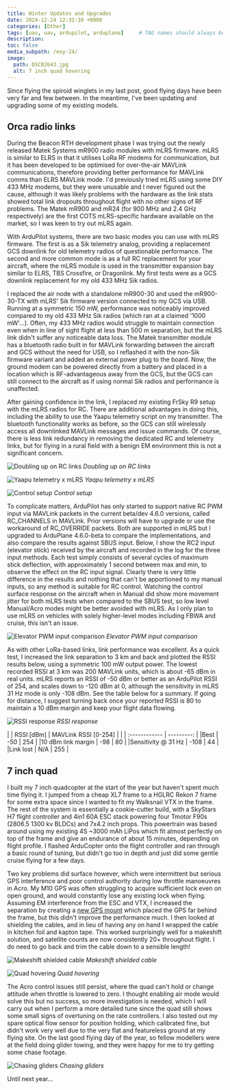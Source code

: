 ```yaml
---
title: Winter Updates and Upgrades
date: 2024-12-24 12:32:10 +0000
categories: [Other]
tags: [uas, uav, ardupilot, arduplane]     # TAG names should always be lowercase
description: 
toc: false
media_subpath: /eoy-24/
image:
  path: DSC02643.jpg
  alt: 7 inch quad hovering
---
```


Since flying the spiroid winglets in my last post, good flying days have been very far and few between. In the meantime, I've been updating and upgrading some of my existing models.

## Orca radio links

During the Beacon RTH development phase I was trying out the newly released Matek Systems mR900 radio modules with mLRS firmware. mLRS is similar to ELRS in that it utilises LoRa RF modems for communication, but it has been developed to be optimised for over-the-air MAVLink communications, therefore providing better performance for MAVLink comms than ELRS MAVLink mode. I'd previously tried mLRS using some DIY 433 MHz modems, but they were unusable and I never figured out the cause, although it was likely problems with the hardware as the link stats showed total link dropouts throughout flight with no other signs of RF problems. The Matek mR900 and mR24 (for 900 MHz and 2.4 GHz respectively) are the first COTS mLRS-specific hardware available on the market, so I was keen to try out mLRS again.

With ArduPilot systems, there are two basic modes you can use with mLRS firmware. The first is as a Sik telemetry analog, providing a replacement GCS downlink for old telemetry radios of questionable performance. The second and more common mode is as a full RC replacement for your aircraft, where the mLRS module is used in the transmitter expansion bay similar to ELRS, TBS Crossfire, or Dragonlink. My first tests were as a GCS downlink replacement for my old 433 MHz Sik radios.

I replaced the air node with a standalone mR900-30 and used the mR900-30-TX with mLRS' Sik firmware version connected to my GCS via USB. Running at a symmetric 150 mW, performance was noticeably improved compared to my old 433 MHz Sik radios (which ran at a claimed '1000 mW'...). Often, my 433 MHz radios would struggle to maintain connection even when in line of sight flight at less than 500 m separation, but the mLRS link didn't suffer any noticeable data loss. The Matek transmitter module has a bluetooth radio built in for MAVLink forwarding between the aircraft and GCS without the need for USB, so I reflashed it with the non-Sik firmware variant and added an external power plug to the board. Now, the ground modem can be powered directly from a battery and placed in a location which is RF-advantageous away from the GCS, but the GCS can still connect to the aircraft as if using normal Sik radios and performance is unaffected.

After gaining confidence in the link, I replaced my existing FrSky R9 setup with the mLRS radios for RC. There are additional advantages in doing this, including the ability to use the Yaapu telemetry script on my transmitter. The bluetooth functionality works as before, so the GCS can still wirelessly access all downlinked MAVLink messages and issue commands. Of course, there is less link redundancy in removing the dedicated RC and telemetry links, but for flying in a rural field with a benign EM environment this is not a significant concern.

![Doubling up on RC links](DSC02572.jpg)
_Doubling up on RC links_

![Yaapu telemetry x mLRS](DSC02593.jpg)
_Yaapu telemetry x mLRS_

![Control setup](DSC02591.jpg)
_Control setup_

To complicate matters, ArduPilot has only started to support native RC PWM input via MAVLink packets in the current beta/dev 4.6.0 versions, called RC_CHANNELS in MAVLink. Prior versions will have to upgrade or use the workaround of RC_OVERRIDE packets. Both are supported in mLRS but I upgraded to ArduPlane 4.6.0-beta to compare the implementations, and also compare the results against SBUS input. Below, I show the RC2 input (elevator stick) received by the aircraft and recorded in the log for the three input methods. Each test simply consists of several cycles of maximum stick deflection, with approximately 1 second between max and min, to observe the effect on the RC input signal. Clearly there is very little difference in the results and nothing that can't be apportioned to my manual inputs, so any method is suitable for RC control. Watching the control surface response on the aircraft when in Manual did show more movement jitter for both mLRS tests when compared to the SBUS test, so low level Manual/Acro modes might be better avoided with mLRS. As I only plan to use mLRS on vehicles with solely higher-level modes including FBWA and cruise, this isn't an issue.

![Elevator PWM input comparison](RC_input_comparison.png)
_Elevator PWM input comparison_

As with other LoRa-based links, link performance was excellent. As a quick test, I increased the link separation to 3 km and back and plotted the RSSI results below, using a symmetric 100 mW output power. The lowest recorded RSSI at 3 km was 200 MAVLink units, which is about -65 dBm in real units. mLRS reports an RSSI of -50 dBm or better as an ArduPilot RSSI of 254, and scales down to -120 dBm at 0, although the sensitivity in mLRS 31 Hz mode is only -108 dBm. See the table below for a summary. If going for distance, I suggest turning back once your reported RSSI is 80 to maintain a 10 dBm margin and keep your flight data flowing.

![RSSI response](RC_input_comparison.png)
_RSSI response_

| | RSSI [dBm]       | MAVLink RSSI [0-254]        |
| | :------------   | ---------:   |
|Best | -50    | 254    |
|10 dBm link margin | -98   | 80         |
|Sensitivity @ 31 Hz | -108  | 44         |
|Link lost | N/A  | 255           |

## 7 inch quad

I built my 7 inch quadcopter at the start of the year but haven't spent much time flying it. I jumped from a cheap XL7 frame to a HGLRC Rekon 7 frame for some extra space since I wanted to fit my Walksnail VTX in the frame. The rest of the system is essentially a cookie-cutter build, with a SkyStars H7 flight controller and 4in1 60A ESC stack powering four Tmotor F90s (2806.5 1300 kv BLDCs) and 7x4.2 inch props. This powertrain was based around using my existing 4S ~3000 mAh LiPos which fit almost perfectly on top of the frame and give an endurance of about 15 minutes, depending on flight profile. I flashed ArduCopter onto the flight controller and ran through a basic round of tuning, but didn't go too in depth and just did some gentle cruise flying for a few days.

Two key problems did surface however, which were intermittent but serious GPS interference and poor control authority during low throttle manoeuvres in Acro. My M10 GPS was often struggling to acquire sufficient lock even on open ground, and would constantly lose any existing lock when flying. Assuming EM interference from the ESC and VTX, I increased the separation by creating a [new GPS mount](https://www.printables.com/model/972695-rekon7-long-gps-and-sma-antenna-mount) which placed the GPS far behind the frame, but this didn't improve the performance much. I then looked at shielding the cables, and in lieu of having any on hand I wrapped the cable in kitchen foil and kapton tape. This worked surprisingly well for a makeshift solution, and satellite counts are now consistently 20+ throughout flight. I do need to go back and trim the cable down to a sensible length!

![Makeshift shielded cable](DSC02582.jpg)
_Makeshift shielded cable_

![Quad hovering](DSC02645.jpg)
_Quad hovering_

The Acro control issues still persist, where the quad can't hold or change attitude when throttle is lowered to zero. I thought enabling air mode would solve this but no success, so more investigation is needed, which I will carry out when I perform a more detailed tune since the quad still shows some small signs of overtuning on the rate controllers. I also tested out my spare optical flow sensor for position holding, which calibrated fine, but didn't work very well due to the very flat and featureless ground at my flying site. On the last good flying day of the year, so fellow modellers were at the field doing glider towing, and they were happy for me to try getting some chase footage.

![Chasing gliders](glider_chase.png)
_Chasing gliders_

Until next year...